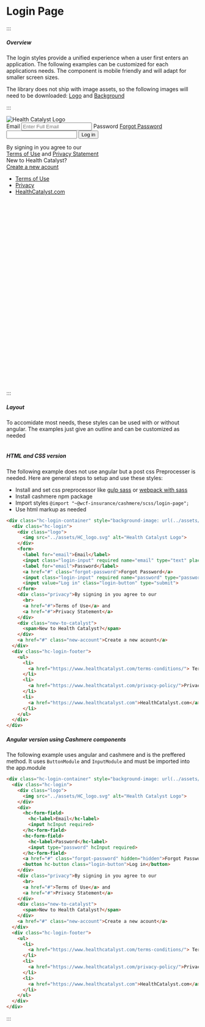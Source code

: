 # Login Page

:::

##### Overview

The login styles provide a unified experience when a user first enters an application. The following examples can be customized for each applications needs. The component is mobile friendly and will adapt for smaller screen sizes.

The library does not ship with image assets, so the following images will need to be downloaded: [Logo](https://raw.githubusercontent.com/HealthCatalyst/Fabric.Cashmere/master/docs/assets/HC_logo.svg) and [Background](https://raw.githubusercontent.com/HealthCatalyst/Fabric.Cashmere/master/docs/assets/login_bg.jpg)

:::
<br>

<div class="hc-login-container" style="height:650px; background-image: url(../assets/login_bg.jpg)">
  <div class="hc-login">
    <div class="logo">
      <img src="../assets/HC_logo.svg" alt="Health Catalyst Logo">
    </div>
    <form>
      <label for="email">Email</label>
      <input class="login-input" required name="email" type="text" placeholder="Enter Full Email">
      <label for="email">Password</label>
      <a href="#" class="forgot-password">Forgot Password</a>
      <input class="login-input" required name="password" type="password">
      <input value="Log in" class="login-button" type="submit">
    </form>
    <div class="privacy">By signing in you agree to our
      <br>
      <a href="#">Terms of Use</a> and
      <a href="#">Privacy Statement</a>
    </div>
    <div class="new-to-catalyst">
      <span>New to Health Catalyst?</span>
    </div>
    <a href="#" class="new-account">Create a new acount</a>
  </div>
  <div class="hc-login-footer">
    <ul>
      <li>
        <a href="https://www.healthcatalyst.com/terms-conditions/"> Terms of Use </a>
      </li>
      <li>
        <a href="https://www.healthcatalyst.com/privacy-policy/">Privacy</a>
      </li>
      <li>
        <a href="https://www.healthcatalyst.com">HealthCatalyst.com</a>
      </li>
    </ul>
  </div>
</div>
<br>
<br>
<br>

:::

##### Layout

To accomidate most needs, these styles can be used with or without angular. The examples just give an outline and can be customized as needed
<br>
<br>

##### HTML and CSS version

The following example does not use angular but a post css Preprocesser is needed. Here are general steps to setup and use these styles:

-   Install and set css preprocessor like [gulp sass](https://github.com/dlmanning/gulp-sass) or [webpack with sass](https://github.com/webpack-contrib/sass-loader)
-   Install cashmere npm package
-   Import styles `@import "~@wcf-insurance/cashmere/scss/login-page";`
-   Use html markup as needed

```html
<div class="hc-login-container" style="background-image: url(../assets/login_bg.jpg)">
  <div class="hc-login">
    <div class="logo">
      <img src="../assets/HC_logo.svg" alt="Health Catalyst Logo">
    </div>
    <form>
      <label for="email">Email</label>
      <input class="login-input" required name="email" type="text" placeholder="Enter Full Email">
      <label for="email">Password</label>
      <a href="#" class="forgot-password">Forgot Password</a>
      <input class="login-input" required name="password" type="password">
      <input value="Log in" class="login-button" type="submit">
    </form>
    <div class="privacy">By signing in you agree to our
      <br>
      <a href="#">Terms of Use</a> and
      <a href="#">Privacy Statement</a>
    </div>
    <div class="new-to-catalyst">
      <span>New to Health Catalyst?</span>
    </div>
    <a href="#" class="new-account">Create a new acount</a>
  </div>
  <div class="hc-login-footer">
    <ul>
      <li>
        <a href="https://www.healthcatalyst.com/terms-conditions/"> Terms of Use </a>
      </li>
      <li>
        <a href="https://www.healthcatalyst.com/privacy-policy/">Privacy</a>
      </li>
      <li>
        <a href="https://www.healthcatalyst.com">HealthCatalyst.com</a>
      </li>
    </ul>
  </div>
</div>
```

##### Angular version using Cashmere components

The following example uses angular and cashmere and is the preffered method. It uses `ButtonModule` and `InputModule` and must be imported into the app.module

```html
<div class="hc-login-container" style="background-image: url(../assets/login_bg.jpg)">
  <div class="hc-login">
    <div class="logo">
      <img src="../assets/HC_logo.svg" alt="Health Catalyst Logo">
    </div>
    <div>
      <hc-form-field>
        <hc-label>Email</hc-label>
        <input hcInput required>
      </hc-form-field>
      <hc-form-field>
        <hc-label>Password</hc-label>
        <input type="password" hcInput required>
      </hc-form-field>
      <a href="#" class="forgot-password" hidden="hidden">Forgot Password</a>
      <button hc-button class="login-button">Log in</button>
    </div>
    <div class="privacy">By signing in you agree to our
      <br>
      <a href="#">Terms of Use</a> and
      <a href="#">Privacy Statement</a>
    </div>
    <div class="new-to-catalyst">
      <span>New to Health Catalyst?</span>
    </div>
    <a href="#" class="new-account">Create a new acount</a>
  </div>
  <div class="hc-login-footer">
    <ul>
      <li>
        <a href="https://www.healthcatalyst.com/terms-conditions/"> Terms of Use </a>
      </li>
      <li>
        <a href="https://www.healthcatalyst.com/privacy-policy/">Privacy</a>
      </li>
      <li>
        <a href="https://www.healthcatalyst.com">HealthCatalyst.com</a>
      </li>
    </ul>
  </div>
</div>
```

:::

